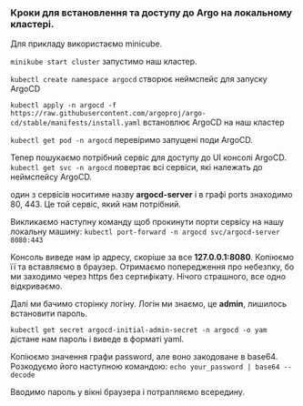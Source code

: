 ### Кроки для встановлення та доступу до Argo на локальному кластері. 

Для прикладу використаємо minicube.

`minikube start cluster` 
запустимо наш кластер.

`kubectl create namespace argocd` створює неймспейс для запуску ArgoCD

`kubectl apply -n argocd -f https://raw.githubusercontent.com/argoproj/argo-cd/stable/manifests/install.yaml` встановлює ArgoCD на наш кластер

`kubectl get pod -n argocd` перевіримо запущені поди ArgoCD.

Тепер пошукаємо потрібний сервіс для доступу до UI консолі ArgoCD.
`kubectl get svc -n argocd` повертає всі сервіси, які належать до неймспейсу ArgoCD.

один з сервісів носитиме назву **argocd-server** і в графі ports знаходимо 80, 443. Це той сервіс, який нам потрібний.

Викликаємо наступну команду щоб прокинути порти сервісу на нашу локальну машину:
`kubectl port-forward -n argocd svc/argocd-server 8080:443
`

Консоль виведе нам ip адресу, скоріше за все **127.0.0.1:8080**. Копіюємо її та вставляємо в браузер. Отримаємо попередження про небезпку, бо ми заходимо через https без сертифікату. Нічого страшного, все одно відкриваємо.

Далі ми бачимо сторінку логіну. Логін ми знаємо, це **admin**, лишилось встановити пароль.

`kubectl get secret argocd-initial-admin-secret -n argocd -o yam` дістане нам пароль і виведе в форматі yaml. 

Копіюємо значення графи password, але воно закодоване в base64. Розкодуємо його наступною командою:
`echo your_password | base64 --decode`

Вводимо пароль у вікні браузера і потрапляємо всередину.